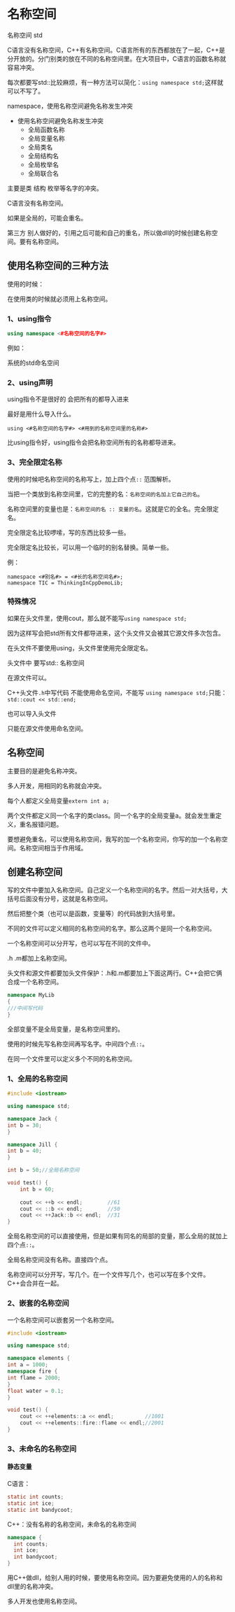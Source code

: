 # 名称空间

名称空间 std

C语言没有名称空间，C++有名称空间。C语言所有的东西都放在了一起，C++是分开放的。分门别类的放在不同的名称空间里。在大项目中，C语言的函数名称就容易冲突。

每次都要写std::比较麻烦，有一种方法可以简化：`using namespace std;`这样就可以不写了。

namespace，使用名称空间避免名称发生冲突

- 使用名称空间避免名称发生冲突
  - 全局函数名称
  - 全局变量名称
  - 全局类名
  - 全局结构名
  - 全局枚举名
  - 全局联合名

主要是类 结构 枚举等名字的冲突。

C语言没有名称空间。

如果是全局的，可能会重名。

第三方 别人做好的，引用之后可能和自己的重名，所以做dll的时候创建名称空间。要有名称空间。

## 使用名称空间的三种方法

使用的时候：

在使用类的时候就必须用上名称空间。

### 1、using指令

```c++
using namespace <#名称空间的名字#>
```

例如：

系统的std命名空间

### 2、using声明

using指令不是很好的 会把所有的都导入进来

最好是用什么导入什么。

```
using <#名称空间的名字#> <#用到的名称空间里的名称#>
```

比using指令好，using指令会把名称空间所有的名称都导进来。

### 3、完全限定名称

使用的时候吧名称空间的名称写上，加上四个点`::`	范围解析。

当把一个类放到名称空间里，它的完整的名：`名称空间的名加上它自己的名`。

名称空间里的变量也是：`名称空间的名 :: 变量的名`。这就是它的全名。完全限定名。

完全限定名比较啰嗦，写的东西比较多一些。

完全限定名比较长，可以用一个临时的别名替换。简单一些。

例：

```
namespace <#别名#> = <#长的名称空间名#>;
namespace TIC = ThinkingInCppDemoLib;
```

### 特殊情况

如果在头文件里，使用cout，那么就不能写`using namespace std;`

因为这样写会把std所有文件都导进来，这个头文件又会被其它源文件多次包含。

在头文件不要使用using，头文件里使用完全限定名。

头文件中 要写std::   名称空间

在源文件可以。

C++头文件`.h`中写代码  不能使用命名空间，不能写 `using namespace std;`只能：`std::cout << std::end;`

也可以导入头文件

只能在源文件使用命名空间。

## 名称空间

主要目的是避免名称冲突。

多人开发，用相同的名称就会冲突。

每个人都定义全局变量`extern int a;`

两个文件都定义同一个名字的类class。同一个名字的全局变量a。就会发生重定义，重名报错问题。

要想避免重名，可以使用名称空间，我写的加一个名称空间，你写的加一个名称空间。名称空间相当于作用域。

## 创建名称空间

写的文件中要加入名称空间。自己定义一个名称空间的名字。然后一对大括号，大括号后面没有分号，这就是名称空间。

然后把整个类（也可以是函数，变量等）的代码放到大括号里。

不同的文件可以定义相同的名称空间的名字。那么这两个是同一个名称空间。

一个名称空间可以分开写，也可以写在不同的文件中。

.h .m都加上名称空间。

头文件和源文件都要加头文件保护：.h和.m都要加上下面这两行。C++会把它俩合成一个名称空间。

```c++
namespace MyLib
{
///中间写代码
}
```

全部变量不是全局变量，是名称空间里的。

使用的时候先写名称空间再写名字。中间四个点`::`。

在同一个文件里可以定义多个不同的名称空间。

### 1、全局的名称空间

```c++
#include <iostream>

using namespace std;

namespace Jack {
int b = 30;
}

namespace Jill {
int b = 40;
}

int b = 50;//全局名称空间

void test() {
    int b = 60;
    
    cout << ++b << endl;        //61
    cout << ::b << endl;        //50
    cout << ++Jack::b << endl;  //31
}
```

全局名称空间的可以直接使用，但是如果有同名的局部的变量，那么全局的就加上四个点`::`。

全局名称空间没有名称。直接四个点。

名称空间可以分开写，写几个。在一个文件写几个，也可以写在多个文件。C++会合并在一起。

### 2、嵌套的名称空间

一个名称空间可以嵌套另一个名称空间。

```c++
#include <iostream>

using namespace std;

namespace elements {
int a = 1000;
namespace fire {
int flame = 2000;
}
float water = 0.1;
}

void test() {
    cout << ++elements::a << endl;          //1001
    cout << ++elements::fire::flame << endl;//2001
}
```

### 3、未命名的名称空间

#### 静态变量

C语言：

```c
static int counts;
static int ice;
static int bandycoot;
```

C++：没有名称的名称空间，未命名的名称空间

```c++
namespace {
  int counts;
  int ice;
  int bandycoot;
}
```

用C++做dll，给别人用的时候，要使用名称空间。因为要避免使用的人的名称和dll里的名称冲突。

多人开发也使用名称空间。